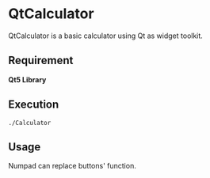 # QtCalculator
QtCalculator is a basic calculator using Qt as widget toolkit.
## Requirement
**Qt5 Library**

## Execution
```shell
./Calculator
```

## Usage
Numpad can replace buttons' function.
